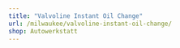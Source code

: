 ```yaml
---
title: "Valvoline Instant Oil Change"
url: /milwaukee/valvoline-instant-oil-change/
shop: Autowerkstatt
---
```

